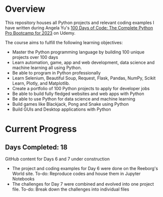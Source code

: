 # Overview

This repository houses all Python projects and relevant coding examples I have written during Angela Yu's [100 Days of Code: The Complete Python Pro Bootcamp for 2023](https://www.udemy.com/course/100-days-of-code/) on Udemy.

The course aims to fulfill the following learning objectives:

- Master the Python programming language by building 100 unique projects over 100 days
- Learn automation, game, app and web development, data science and machine learning all using Python.
- Be able to program in Python professionally
- Learn Selenium, Beautiful Soup, Request, Flask, Pandas, NumPy, Scikit Learn, Plotly, and Matplotlib.
- Create a portfolio of 100 Python projects to apply for developer jobs
- Be able to build fully fledged websites and web apps with Python
- Be able to use Python for data science and machine learning
- Build games like Blackjack, Pong and Snake using Python
- Build GUIs and Desktop applications with Python

# Current Progress
## Days Completed: 18

GitHub content for Days 6 and 7 under construction
- The project and coding examples for Day 6 were done on the Reeborg's World site. To-do: Reproduce codes and house them in Jupyter Notebooks
- The challenges for Day 7 were combined and evolved into one project file. To-do: Break down the challenges into individual files
